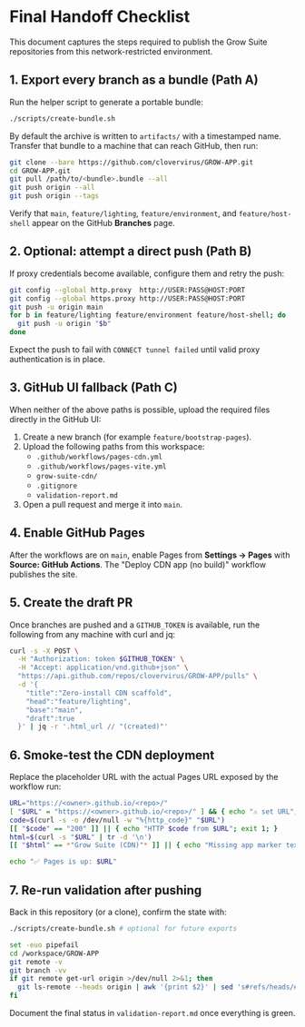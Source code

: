 # Final Handoff Checklist

This document captures the steps required to publish the Grow Suite repositories from this
network-restricted environment.

## 1. Export every branch as a bundle (Path A)

Run the helper script to generate a portable bundle:

```bash
./scripts/create-bundle.sh
```

By default the archive is written to `artifacts/` with a timestamped name. Transfer that
bundle to a machine that can reach GitHub, then run:

```bash
git clone --bare https://github.com/clovervirus/GROW-APP.git
cd GROW-APP.git
git pull /path/to/<bundle>.bundle --all
git push origin --all
git push origin --tags
```

Verify that `main`, `feature/lighting`, `feature/environment`, and `feature/host-shell`
appear on the GitHub **Branches** page.

## 2. Optional: attempt a direct push (Path B)

If proxy credentials become available, configure them and retry the push:

```bash
git config --global http.proxy  http://USER:PASS@HOST:PORT
git config --global https.proxy http://USER:PASS@HOST:PORT
git push -u origin main
for b in feature/lighting feature/environment feature/host-shell; do
  git push -u origin "$b"
done
```

Expect the push to fail with `CONNECT tunnel failed` until valid proxy authentication is
in place.

## 3. GitHub UI fallback (Path C)

When neither of the above paths is possible, upload the required files directly in the
GitHub UI:

1. Create a new branch (for example `feature/bootstrap-pages`).
2. Upload the following paths from this workspace:
   - `.github/workflows/pages-cdn.yml`
   - `.github/workflows/pages-vite.yml`
   - `grow-suite-cdn/`
   - `.gitignore`
   - `validation-report.md`
3. Open a pull request and merge it into `main`.

## 4. Enable GitHub Pages

After the workflows are on `main`, enable Pages from **Settings → Pages** with
**Source: GitHub Actions**. The "Deploy CDN app (no build)" workflow publishes the site.

## 5. Create the draft PR

Once branches are pushed and a `GITHUB_TOKEN` is available, run the following from any
machine with curl and jq:

```bash
curl -s -X POST \
  -H "Authorization: token $GITHUB_TOKEN" \
  -H "Accept: application/vnd.github+json" \
  "https://api.github.com/repos/clovervirus/GROW-APP/pulls" \
  -d '{
    "title":"Zero-install CDN scaffold",
    "head":"feature/lighting",
    "base":"main",
    "draft":true
  }' | jq -r '.html_url // "(created)"'
```

## 6. Smoke-test the CDN deployment

Replace the placeholder URL with the actual Pages URL exposed by the workflow run:

```bash
URL="https://<owner>.github.io/<repo>/"
[ "$URL" = "https://<owner>.github.io/<repo>/" ] && { echo "⚠️ set URL"; exit 1; }
code=$(curl -s -o /dev/null -w "%{http_code}" "$URL")
[[ "$code" == "200" ]] || { echo "HTTP $code from $URL"; exit 1; }
html=$(curl -s "$URL" | tr -d '\n')
[[ "$html" == *"Grow Suite (CDN)"* ]] || { echo "Missing app marker text"; exit 1; }

echo "✅ Pages is up: $URL"
```

## 7. Re-run validation after pushing

Back in this repository (or a clone), confirm the state with:

```bash
./scripts/create-bundle.sh # optional for future exports

set -euo pipefail
cd /workspace/GROW-APP
git remote -v
git branch -vv
if git remote get-url origin >/dev/null 2>&1; then
  git ls-remote --heads origin | awk '{print $2}' | sed 's#refs/heads/##'
fi
```

Document the final status in `validation-report.md` once everything is green.
